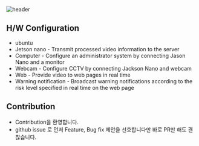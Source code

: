 ![header](https://capsule-render.vercel.app/api?type=waving&color=auto&height=300&section=header&text=Kaldap&fontSize=90&animation=fadeIn&descAlignY=51&descAlign=62)

## H/W Configuration
* ubuntu
* Jetson nano - Transmit processed video information to the server
* Computer - Configure an administrator system by connecting Jason Nano and a monitor
* Webcam - Configure CCTV by connecting Jackson Nano and webcam
* Web - Provide video to web pages in real time
* Warning notification - Broadcast warning notifications according to the risk level specified in real time on the web page

## Contribution
- Contribution을 환영합니다.
- github issue 로 먼저 Feature, Bug fix 제안을 선호합니다만 바로 PR만 해도 괜찮습니다.


